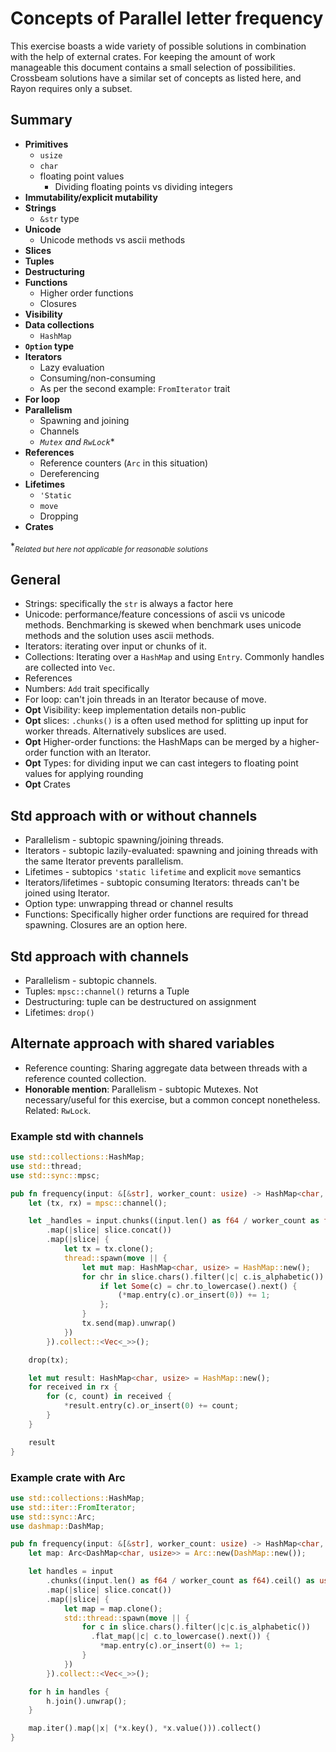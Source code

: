 # Concepts of Parallel letter frequency

This exercise boasts a wide variety of possible solutions in combination with the help of external crates. For keeping the amount of work manageable this document contains a small selection of possibilities. Crossbeam solutions have a similar set of concepts as listed here, and Rayon requires only a subset.

## Summary
- **Primitives**
  - `usize`
  - `char`
  - floating point values
    - Dividing floating points vs dividing integers
- **Immutability/explicit mutability**
- **Strings**
  - `&str` type
- **Unicode**
  - Unicode methods vs ascii methods
- **Slices**
- **Tuples**
- **Destructuring**
- **Functions**
  - Higher order functions
  - Closures
- **Visibility**
- **Data collections**
  - `HashMap`
- **`Option` type**
- **Iterators**
  - Lazy evaluation
  - Consuming/non-consuming
  - As per the second example: `FromIterator` trait
- **For loop**
- **Parallelism**
  - Spawning and joining
  - Channels
  - *`Mutex` and `RwLock`**
- **References**
  - Reference counters (`Arc` in this situation)
  - Dereferencing
- **Lifetimes**
  - `'Static`
  - `move`
  - Dropping
- **Crates**

*<sub>*Related but here not applicable for reasonable solutions</sub>*

## General
- Strings: specifically the `str` is always a factor here
- Unicode: performance/feature concessions of ascii vs unicode methods. Benchmarking is skewed when benchmark uses unicode methods and the solution uses ascii methods.
- Iterators: iterating over input or chunks of it.
- Collections: Iterating over a `HashMap` and using `Entry`. Commonly handles are collected into `Vec`.
- References
- Numbers: `Add` trait specifically
- For loop: can't join threads in an Iterator because of move.
- **Opt** Visibility: keep implementation details non-public
- **Opt** slices: `.chunks()` is a often used method for splitting up input for worker threads. Alternatively subslices are used.
- **Opt** Higher-order functions: the HashMaps can be merged by a higher-order function with an Iterator.
- **Opt** Types: for dividing input we can cast integers to floating point values for applying rounding
- **Opt** Crates

## Std approach with or without channels
- Parallelism - subtopic spawning/joining threads.
- Iterators - subtopic lazily-evaluated: spawning and joining threads with the same Iterator prevents parallelism.
- Lifetimes - subtopics `'static lifetime` and explicit `move` semantics
- Iterators/lifetimes - subtopic consuming Iterators: threads can't be joined using Iterator.
- Option type: unwrapping thread or channel results
- Functions: Specifically higher order functions are required for thread spawning. Closures are an option here.

## Std approach with channels
- Parallelism - subtopic channels.
- Tuples: `mpsc::channel()` returns a Tuple
- Destructuring: tuple can be destructured on assignment
- Lifetimes: `drop()`

## Alternate approach with shared variables
- Reference counting: Sharing aggregate data between threads with a reference counted collection.
- **Honorable mention**: Parallelism - subtopic Mutexes. Not necessary/useful for this exercise, but a common concept nonetheless. Related: `RwLock`.

### Example std with channels
```rust
use std::collections::HashMap;
use std::thread;
use std::sync::mpsc;

pub fn frequency(input: &[&str], worker_count: usize) -> HashMap<char, usize> {
    let (tx, rx) = mpsc::channel();

    let _handles = input.chunks((input.len() as f64 / worker_count as f64).ceil() as usize)
        .map(|slice| slice.concat())
        .map(|slice| {
            let tx = tx.clone();
            thread::spawn(move || {
                let mut map: HashMap<char, usize> = HashMap::new();
                for chr in slice.chars().filter(|c| c.is_alphabetic()) {
                    if let Some(c) = chr.to_lowercase().next() {
                        (*map.entry(c).or_insert(0)) += 1;
                    };
                }
                tx.send(map).unwrap()
            })
        }).collect::<Vec<_>>();

    drop(tx);

    let mut result: HashMap<char, usize> = HashMap::new();
    for received in rx {
        for (c, count) in received {
            *result.entry(c).or_insert(0) += count;
        }
    }

    result
}
```

### Example crate with Arc
```rust
use std::collections::HashMap;
use std::iter::FromIterator;
use std::sync::Arc;
use dashmap::DashMap;

pub fn frequency(input: &[&str], worker_count: usize) -> HashMap<char, usize> {
    let map: Arc<DashMap<char, usize>> = Arc::new(DashMap::new());

    let handles = input
        .chunks((input.len() as f64 / worker_count as f64).ceil() as usize)
        .map(|slice| slice.concat())
        .map(|slice| {
            let map = map.clone();
            std::thread::spawn(move || {
                for c in slice.chars().filter(|c|c.is_alphabetic())
                  .flat_map(|c| c.to_lowercase().next()) {
                    *map.entry(c).or_insert(0) += 1;
                }
            })
        }).collect::<Vec<_>>();

    for h in handles {
        h.join().unwrap();
    }

    map.iter().map(|x| (*x.key(), *x.value())).collect()
}
```
